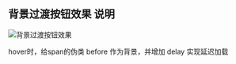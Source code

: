 ## 背景过渡按钮效果 说明

![背景过渡按钮效果](http://pela5ecqg.bkt.clouddn.com/WechatIMG399.png)

hover时，给span的伪类 before 作为背景，并增加 delay 实现延迟加载
